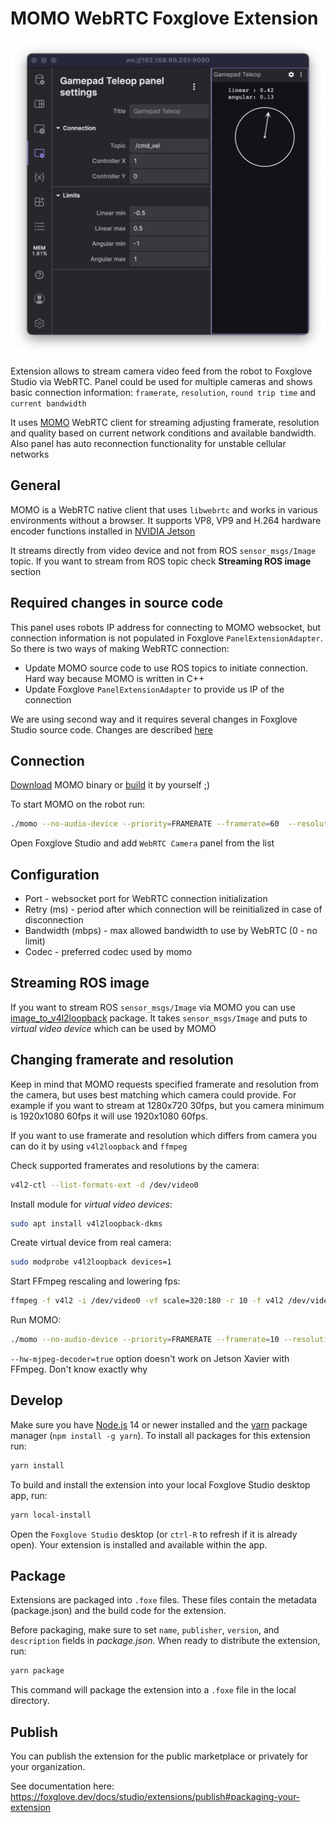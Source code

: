 
# MOMO WebRTC Foxglove Extension

  

![screenshot](https://github.com/bot-rover/foxglove-gamepad-teleop-extension/blob/master/images/screenshot.png?raw=true)

  

Extension allows to stream camera video feed from the robot to Foxglove Studio via WebRTC. Panel could be used for multiple cameras and shows basic connection information: `framerate`, `resolution`, `round trip time` and `current bandwidth`

It uses [MOMO](https://github.com/shiguredo/momo) WebRTC client for streaming adjusting framerate, resolution and quality based on current network conditions and available bandwidth. Also panel has auto reconnection functionality for unstable cellular networks

## General

MOMO is a WebRTC native client that uses `libwebrtc` and works in various environments without a browser. It supports VP8, VP9 and H.264 hardware encoder functions installed in [NVIDIA Jetson](https://www.nvidia.com/ja-jp/autonomous-machines/embedded-systems/)

It streams directly from video device and not from ROS `sensor_msgs/Image` topic. If you want to stream from ROS topic check **Streaming ROS image** section

## Required changes in source code

This panel uses robots IP address for connecting to MOMO websocket, but connection information is not populated in Foxglove `PanelExtensionAdapter`. So there is two ways of making WebRTC connection: 

- Update MOMO source code to use ROS topics to initiate connection. Hard way because MOMO is written in C++
- Update Foxglove `PanelExtensionAdapter` to provide us IP of the connection

We are using second way and it requires several changes in Foxglove Studio source code. Changes are described [here](https://github.com/foxglove/studio/pull/5672)

## Connection

[Download](https://github.com/shiguredo/momo/releases) MOMO binary or [build](https://github.com/shiguredo/momo/blob/develop/doc/BUILD_LINUX_LOCAL.md) it by yourself ;)

To start MOMO on the robot run: 

  ``` sh
  ./momo --no-audio-device --priority=FRAMERATE --framerate=60  --resolution 1920x1080 --hw-mjpeg-decoder=true --video-device /dev/video0 test --port 8080
  ```
  
Open Foxglove Studio and add  `WebRTC Camera`  panel from the list
 
## Configuration

- Port - websocket port for WebRTC connection initialization
- Retry (ms) - period after which connection will be reinitialized in case of disconnection
- Bandwidth (mbps) - max allowed bandwidth to use by WebRTC (0 - no limit)
- Codec - preferred codec used by momo

## Streaming ROS image

If you want to stream ROS `sensor_msgs/Image` via MOMO you can use [image_to_v4l2loopback](https://github.com/lucasw/image_to_v4l2loopback) package. It takes `sensor_msgs/Image` and puts to _virtual video device_ which can be used by MOMO

## Changing framerate and resolution

Keep in mind that MOMO requests specified framerate and resolution from the camera, but uses best matching which camera could provide. For example if you want to stream at 1280x720 30fps, but you camera minimum is 1920x1080 60fps it will use 1920x1080 60fps.

If you want to use framerate and resolution which differs from camera you can do it by using  `v4l2loopback` and `ffmpeg`

Check supported framerates and resolutions by the camera:
``` sh
v4l2-ctl --list-formats-ext -d /dev/video0
```

Install module for _virtual video devices_:

``` sh
sudo apt install v4l2loopback-dkms
```

Create virtual device from real camera:

``` sh
sudo modprobe v4l2loopback devices=1
```

Start FFmpeg rescaling and lowering fps:
``` sh
ffmpeg -f v4l2 -i /dev/video0 -vf scale=320:180 -r 10 -f v4l2 /dev/video1
```

Run MOMO:
``` sh
./momo --no-audio-device --priority=FRAMERATE --framerate=10 --resolution 320x180 --hw-mjpeg-decoder=false --video-device /dev/video1 test --port 8080
```

`--hw-mjpeg-decoder=true` option doesn't work on Jetson Xavier with FFmpeg. Don't know exactly why

## Develop

Make sure you have [Node.js](https://nodejs.org/) 14 or newer installed and the [yarn](https://yarnpkg.com/) package manager (`npm install -g yarn`). To install all packages for this extension run:

```sh
yarn install
```

To build and install the extension into your local Foxglove Studio desktop app, run:

```sh
yarn local-install
```

Open the `Foxglove Studio` desktop (or `ctrl-R` to refresh if it is already open). Your extension is installed and available within the app.

## Package

Extensions are packaged into `.foxe` files. These files contain the metadata (package.json) and the build code for the extension.

Before packaging, make sure to set `name`, `publisher`, `version`, and `description` fields in _package.json_. When ready to distribute the extension, run:

```sh
yarn package
```

This command will package the extension into a `.foxe` file in the local directory.

## Publish

You can publish the extension for the public marketplace or privately for your organization.

See documentation here: https://foxglove.dev/docs/studio/extensions/publish#packaging-your-extension